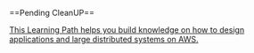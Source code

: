 ==Pending CleanUP==
 
[This Learning Path helps you build knowledge on how to design applications and large distributed systems on AWS.](https://explore.skillbuilder.aws/learn/public/learning_plan/view/1044/solutions-architect-knowledge-badge-readiness-path?trk=584fad87-840e-461e-9281-280915222830&sc_channel=el)



